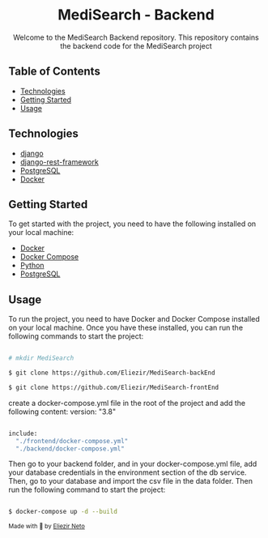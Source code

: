 <div align="center">
<h1>MediSearch - Backend</h1>
<p> Welcome to the MediSearch Backend repository. This repository contains the backend code for the MediSearch project </p>
</div>

## Table of Contents
- [Technologies](#technologies)
- [Getting Started](#getting_started)
- [Usage](#usage)


## Technologies <a name = "technologies"></a>
- [django](https://www.djangoproject.com/)
- [django-rest-framework](https://www.django-rest-framework.org/)
- [PostgreSQL](https://www.postgresql.org/)
- [Docker](https://www.docker.com/)

## Getting Started <a name = "getting_started"></a>
To get started with the project, you need to have the following installed on your local machine:
- [Docker](https://www.docker.com/)
- [Docker Compose](https://docs.docker.com/compose/)
- [Python](https://www.python.org/)
- [PostgreSQL](https://www.postgresql.org/)

## Usage <a name = "usage"></a>
To run the project, you need to have Docker and Docker Compose installed on your local machine. Once you have these installed, you can run the following commands to start the project:

```bash

# mkdir MediSearch

$ git clone https://github.com/Eliezir/MediSearch-backEnd

$ git clone https://github.com/Eliezir/MediSearch-frontEnd

```
create a docker-compose.yml file in the root of the project and add the following content:
version: "3.8"

```bash

include:
  "./frontend/docker-compose.yml"
  "./backend/docker-compose.yml"

```

 Then go to your backend folder, and in your docker-compose.yml file, add your database credentials in the environment section of the db service. Then, go to your database and import the csv file in the data folder. Then run the following command to start the project:

```bash

$ docker-compose up -d --build

```

<sub>Made with 💜 by <a href="https://github.com/Eliezir">Eliezir Neto</a> </sub>
